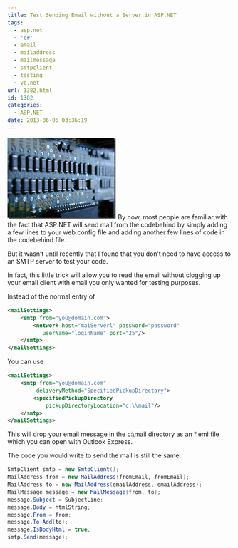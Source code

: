 ```yaml
---
title: Test Sending Email without a Server in ASP.NET
tags:
  - asp.net
  - 'c#'
  - email
  - mailaddress
  - mailmessage
  - smtpclient
  - testing
  - vb.net
url: 1382.html
id: 1382
categories:
  - ASP.NET
date: 2013-06-05 03:36:19
---
```


![back-041](/uploads/2009/08/back041.jpg "back-041") By now, most people are familiar with the fact that ASP.NET will send mail from the codebehind by simply adding a few lines to your web.config file and adding another few lines of code in the codebehind file.

But it wasn’t until recently that I found that you don’t need to have access to an SMTP server to test your code.

<!-- more -->

In fact, this little trick will allow you to read the email without clogging up your email client with email you only wanted for testing purposes.

Instead of the normal entry of

``` xml
<mailSettings>
    <smtp from="you@domain.com">
        <network host="maiServerl" password="password"
           userName="loginName" port="25"/>
    </smtp>
</mailSettings>
```

You can use

``` xml
<mailSettings>
    <smtp from="you@domain.com"
         deliveryMethod="SpecifiedPickupDirectory">
        <specifiedPickupDirectory
            pickupDirectoryLocation="c:\\mail"/>
    </smtp>
</mailSettings>
```

This will drop your email message in the c:\\mail directory as an *.eml file which you can open with Outlook Express.

The code you would write to send the mail is still the same:

``` csharp
SmtpClient smtp = new SmtpClient();
MailAddress from = new MailAddress(fromEmail, fromEmail);
MailAddress to = new MailAddress(emailAddress, emailAddress);
MailMessage message = new MailMessage(from, to);
message.Subject = SubjectLine;
message.Body = htmlString;
message.From = from;
message.To.Add(to);
message.IsBodyHtml = true;
smtp.Send(message);
```
